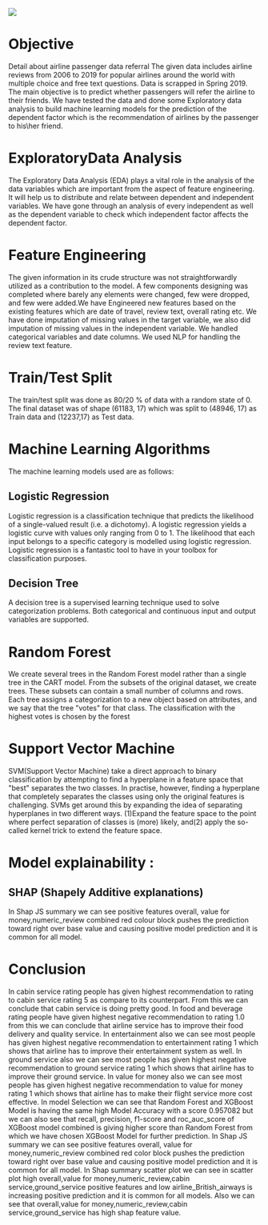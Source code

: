 ![](https://external-content.duckduckgo.com/iu/?u=https%3A%2F%2Fs.yimg.com%2Fny%2Fapi%2Fres%2F1.2%2F3bBDYlGQoz.f_cJJnnTk5Q--%2FYXBwaWQ9aGlnaGxhbmRlcjt3PTk2MDtoPTU2MA--%2Fhttps%3A%2F%2Fs.yimg.com%2Fuu%2Fapi%2Fres%2F1.2%2FwbZRAXeOXPWEKgbai7TBbQ--~B%2FaD03NzA7dz0xMzIwO2FwcGlkPXl0YWNoeW9u%2Fhttp%3A%2F%2Fmedia.zenfs.com%2Fen-SG%2Fhomerun%2Fsouth_china_morning_post_621%2F052d86a0b2cb32623d55ce9cd2c8d9c9&f=1&nofb=1)

# Objective
Detail about airline passenger data referral The given data includes airline reviews from 2006 to 2019 for popular airlines around the world with multiple choice and free text questions. Data is scrapped in Spring 2019. The main objective is to predict whether passengers will refer the airline to their friends. We have tested the data and done some Exploratory data analysis to build machine learning models for the prediction of the dependent factor which is the recommendation of airlines by the passenger to his\her friend.
# ExploratoryData Analysis
The Exploratory Data Analysis (EDA) plays a
vital role in the analysis of the data variables
which are important from the aspect of feature
engineering. It will help us to distribute and
relate between dependent and independent
variables. We have gone through an analysis of
every independent as well as the dependent
variable to check which independent factor
affects the dependent factor.
# Feature Engineering
The given information in its crude structure was not straightforwardly utilized as a contribution to the model. A few components designing was completed where barely any elements were changed, few were dropped, and few were added.We have Engineered new features based on the existing features which are date of travel, review text, overall rating etc. We have done imputation of missing values in the target variable, we also did imputation of missing values in the independent variable. We handled categorical variables and date columns. We used NLP for handling the review text feature.
# Train/Test Split
The train/test split was done as 80/20 % of data with a random state of 0. The final dataset was of shape (61183, 17) which was split to (48946, 17) as Train data and (12237,17) as Test data.
# Machine Learning Algorithms
The machine learning models used are as follows:
## Logistic Regression
Logistic regression is a classification technique that predicts the likelihood of a single-valued result (i.e. a dichotomy). A logistic regression yields a logistic curve with values only ranging from 0 to 1. The likelihood that each input belongs to a specific category is modelled using logistic regression. Logistic regression is a fantastic tool to have in your toolbox for classification purposes.
## Decision Tree

A decision tree is a supervised learning technique used to solve categorization problems. Both categorical and continuous input and output variables are supported.
# Random Forest
We create several trees in the Random Forest model rather than a single tree in the CART model. From the subsets of the original dataset, we create trees. These subsets can contain a small number of columns and rows. Each tree assigns a categorization to a new object based on attributes, and we say that the tree "votes" for that class. The classification with the highest votes is chosen by the forest

# Support Vector Machine
SVM(Support Vector Machine) take a direct approach to binary classification by attempting to find a hyperplane in a feature space that "best" separates the two classes. In practise, however, finding a hyperplane that completely separates the classes using only the original features is challenging. SVMs get around this by expanding the idea of separating hyperplanes in two different ways. (1)Expand the feature space to the point where perfect separation of classes is (more) likely, and(2) apply the so-called kernel trick to extend the feature space.
# Model explainability :
## SHAP (Shapely Additive explanations)
In Shap JS summary we can see
positive features overall, value for
money,numeric_review combined red
colour block pushes the prediction
toward right over base value and
causing positive model prediction and it
is common for all model.

# Conclusion
In cabin service rating people has given highest recommendation to rating to cabin service rating 5 as compare to its counterpart. From this we can conclude that cabin service is doing pretty good.
In food and beverage rating people have given highest negative recommendation to rating 1.0 from this we can conclude that airline service has to improve their food delivery and quality service.
In entertainment also we can see most people has given highest negative recommendation to entertainment rating 1 which shows that airline has to improve their entertainment system as well.
In ground service also we can see most people has given highest negative recommendation to ground service rating 1 which shows that airline has to improve their ground service.
In value for money also we can see most people has given highest negative recommendation to value for money rating 1 which shows that airline has to make their flight service more cost effective.
In model Selection we can see that Random Forest and XGBoost Model is having the same high Model Accuracy with a score 0.957082 but we can also see that recall, precision, f1-score and roc_auc_score of XGBoost model combined is giving higher score than Random Forest from which we have chosen XGBoost Model for further prediction.
In Shap JS summary we can see positive features overall, value for money,numeric_review combined red color block pushes the prediction toward right over base value and causing positive model prediction and it is common for all model.
In Shap summary scatter plot we can see in scatter plot high overall,value for money,numeric_review,cabin service,ground_service positive features and low airline_British_airways is increasing positive prediction and it is common for all models. Also we can see that overall,value for money,numeric_review,cabin service,ground_service has high shap feature value.
